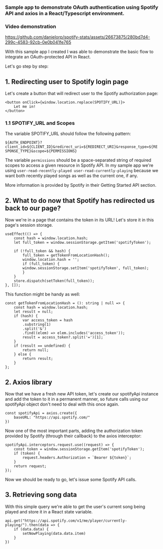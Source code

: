 ### Sample app to demonstrate OAuth authentication using Spotify API and axios in a React/Typescript environment.

### Video demonstration

https://github.com/danielorp/spotify-stats/assets/26673875/280bd7d4-299c-4583-92cb-0e0b041fe765


With this sample app I created I was able to demonstrate the basic flow to integrate an OAuth-protected API in React.

Let's go step by step:

## 1. Redirecting user to Spotify login page
Let's create a button that will redirect user to the Spotify authorization page:
```
<button onClick={window.location.replace(SPOTIFY_URL)}>
    Let me in!
</button>
```

### 1.1 SPOTIFY_URL and Scopes
The variable SPOTIFY_URL should follow the following pattern:

`${AUTH_ENDPOINT}?client_id=${CLIENT_ID}&redirect_uri=${REDIRECT_URI}&response_type=${RESPONSE_TYPE}&scope=${PERMISSIONS}`

The variable `permissions` should be a space-separated string of required scopes to access a given resource in Spotify API. In my sample app we're using `user-read-recently-played user-read-currently-playing` because we want both recently played songs as well as the current one, if any.

More information is provided by Spotify in their Getting Started API section.

## 2. What to do now that Spotify has redirected us back to our page?
Now we're in a page that contains the token in its URL! Let's store it in this page's session storage.
```
useEffect(() => {
    const hash = window.location.hash;
    let full_token = window.sessionStorage.getItem('spotifyToken');

    if (!full_token && hash) {
        full_token = getTokenFromLocationHash();
        window.location.hash = '';
        if (full_token) {
        window.sessionStorage.setItem('spotifyToken', full_token);
        }
    }
    store.dispatch(setToken(full_token));
}, []);
```

This function might be handy as well:
```
const getTokenFromLocationHash = (): string | null => {
    const hash = window.location.hash;
    let result = null;
    if (hash) {
        var access_token = hash
        .substring(1)
        .split('&')
        .find((elem) => elem.includes('access_token'));
        result = access_token?.split('=')[1];
    }
    if (result == undefined) {
        return null;
    } else {
        return result;
    }
};
```

## 2. Axios library
Now that we have a fresh new API token, let's create our spotifyApi instance and add the token to it in a permanent manner, so future calls using our spotifyApi object don't need to deal with this once again.
```
const spotifyApi = axios.create({
    baseURL: "https://api.spotify.com/"
})
```

Now one of the most important parts, adding the authorization token provided by Spotify (through their callback) to the axios interceptor:
```
spotifyApi.interceptors.request.use((request) => {
    const token = window.sessionStorage.getItem('spotifyToken');
    if (token) {
        request.headers.Authorization = `Bearer ${token}`;
    }
    return request;
});
```
Now we should be ready to go, let's issue some Spotify API calls.

## 3. Retrieving song data
With this simple query we're able to get the user's current song being played and store it in a React state variable.
```
api.get("https://api.spotify.com/v1/me/player/currently-playing/").then(data => {
    if (data.data) {
        setNowPlaying(data.data.item)
    }
})
```
